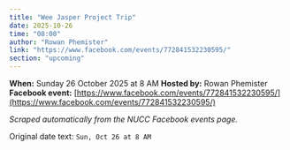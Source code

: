 ```yaml
---
title: "Wee Jasper Project Trip"
date: 2025-10-26
time: "08:00"
author: "Rowan Phemister"
link: "https://www.facebook.com/events/772841532230595/"
section: "upcoming"
---
```


**When:** Sunday 26 October 2025 at 8 AM
**Hosted by:** Rowan Phemister
**Facebook event:** [https://www.facebook.com/events/772841532230595/](https://www.facebook.com/events/772841532230595/)

_Scraped automatically from the NUCC Facebook events page._

Original date text: `Sun, Oct 26 at 8 AM`
